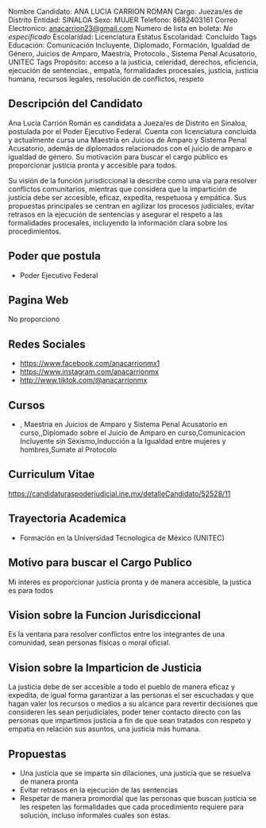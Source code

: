 Nombre Candidato: ANA LUCIA CARRION ROMAN
Cargo: Juezas/es de Distrito
Entidad: SINALOA
Sexo: MUJER
Telefono: 8682403161
Correo Electronico: anacarrion23@gmail.com
Numero de lista en boleta: *No especificado*
Escolaridad: Licenciatura
Estatus Escolaridad: Concluido
Tags Educación: Comunicación Incluyente, Diplomado, Formación, Igualdad de Género, Juicios de Amparo, Maestría, Protocolo., Sistema Penal Acusatorio, UNITEC
Tags Propósito: acceso a la justicia, celeridad, derechos, eficiencia, ejecución de sentencias., empatía, formalidades procesales, justicia, justicia humana, recursos legales, resolución de conflictos, respeto


## Descripción del Candidato 

Ana Lucía Carrión Román es candidata a Jueza/es de Distrito en Sinaloa, postulada por el Poder Ejecutivo Federal. Cuenta con licenciatura concluida y actualmente cursa una Maestría en Juicios de Amparo y Sistema Penal Acusatorio, además de diplomados relacionados con el juicio de amparo e igualdad de género. Su motivación para buscar el cargo público es proporcionar justicia pronta y accesible para todos.

Su visión de la función jurisdiccional la describe como una vía para resolver conflictos comunitarios, mientras que considera que la impartición de justicia debe ser accesible, eficaz, expedita, respetuosa y empática. Sus propuestas principales se centran en agilizar los procesos judiciales, evitar retrasos en la ejecución de sentencias y asegurar el respeto a las formalidades procesales, incluyendo la información clara sobre los procedimientos.


## Poder que postula

- Poder Ejecutivo Federal


## Pagina Web

No proporcionó


## Redes Sociales

- https://www.facebook.com/anacarrionmx1
- https://www.instagram.com/anacarrionmx
- http://www.tiktok.com/@anacarrionmx


## Cursos

- , Maestria en Juicios de Amparo y Sistema Penal Acusatorio en curso,,Diplomado sobre el Juicio de Amparo en curso,Comunicacion Incluyente sin Sexismo,Inducción a la Igualdad entre mujeres y hombres,Sumate al Protocolo


## Curriculum Vitae

https://candidaturaspoderjudicial.ine.mx/detalleCandidato/52528/11


## Trayectoria Academica

- Formación en la Universidad Tecnologica de México (UNITEC)


## Motivo para buscar el Cargo Publico

Mi interes es proporcionar justicia pronta y de manera accesible, la justica es para todos


## Vision sobre la Funcion Jurisdiccional

Es la ventana para resolver conflictos entre los integrantes de una comunidad, sean personas físicas o moral oficial.


## Vision sobre la Imparticion de Justicia

La justicia debe de ser accesible a todo el pueblo de manera eficaz y expedita, de igual forma garantizar a las personas el ser escuchadas y que hagan valer los recursos o medios a su alcance para revertir decisiones que consideren les sean perjudiciales, poder tener contacto directo con las personas que impartimos justicia a fin de que sean tratados con respeto y empatia en relación sus asuntos, una justicia más humana.


## Propuestas

- Una justicia que se imparta sin dilaciones, una justicia que se resuelva de manera pronta
- Evitar retrasos en la ejecución de las sentencias
- Respetar de manera promordial que las personas que buscan justicia se les respeten las formalidades que cada procedimiento requiere para solución, incluso informales cuales son éstas.

